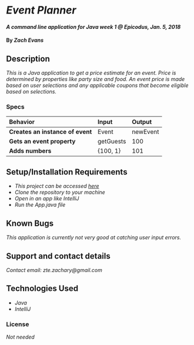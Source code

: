# _Event Planner_

#### _A command line application for Java week 1 @ Epicodus, Jan. 5, 2018_

#### By _**Zach Evans**_

## Description

_This is a Java application to get a price estimate for an event. Price is determined by properties like party size and food. An event price is made based on user selections and any applicable coupons that become eligible based on selections._

### Specs
| Behavior | Input | Output |
| :-------------     | :------------- | :-------------
| **Creates an instance of event** | Event | newEvent |
| **Gets an event property** | getGuests | 100 |
| **Adds numbers** | {100, 1} | 101 |



## Setup/Installation Requirements

* _This project can be accessed [here](https://github.com/ZEvans1/event-planner.git)_
* _Clone the repository to your machine_
* _Open in an app like IntelliJ_
* _Run the App.java file_

## Known Bugs

_This application is currently not very good at catching user input errors._

## Support and contact details

_Contact email: zte.zachary@gmail.com_

## Technologies Used

* _Java_
* _IntelliJ_

### License

*Not needed*
